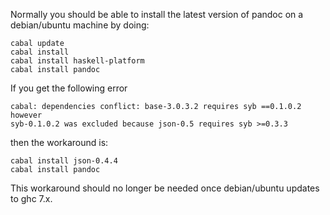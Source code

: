 Normally you should be able to install the latest version of pandoc on a debian/ubuntu machine by doing:

```
cabal update
cabal install
cabal install haskell-platform
cabal install pandoc
```

If you get the following error

```
cabal: dependencies conflict: base-3.0.3.2 requires syb ==0.1.0.2
however
syb-0.1.0.2 was excluded because json-0.5 requires syb >=0.3.3
```

then the workaround is:

```
cabal install json-0.4.4
cabal install pandoc
```

This workaround should no longer be needed once debian/ubuntu updates to ghc 7.x.
